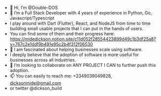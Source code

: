 - 👋 Hi, I’m @Double-DOS
- 👀 I’m a Full Stack Developer with 4 years of experience in Python, Go, Javascript/Typescript
- I play around with Dart (Flutter), React, and NodeJS from time to time building small usable projects that I can put in the hands of users.
- You can find some of them and their progress here: https://midedickson.notion.site/c11d052f28554423899d49c1b3df25a8?v=767c2e1ddf9b491e95c2b4f312f06530
- 🌱 I am fascinated about helping businesses scale using software.
- I deeply believe that the adoption of software is more useful for businesses across all industries.
- 💞️ I’m looking to collaborate on ANY PROJECT I CAN to further push this adoption.
- 📫 You can easily to reach me: +2349039049828, dicksonmide@gmail.com
- or twitter @dickson_build

<!---
Double-DOS/Double-DOS is a ✨ special ✨ repository because its `README.md` (this file) appears on your GitHub profile.
You can click the Preview link to take a look at your changes.
--->
